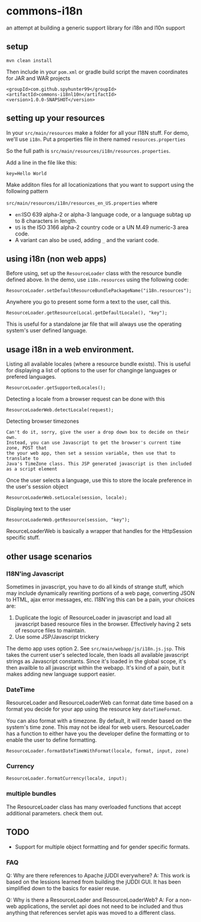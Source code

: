 # commons-i18n

an attempt at building a generic support library for i18n and l10n support


## setup

`mvn clean install`

Then include in your `pom.xml` or gradle build script the maven coordinates for
JAR and WAR projects
	
	<groupId>com.github.spyhunter99</groupId>
    <artifactId>commons-i18nl10n</artifactId>
    <version>1.0.0-SNAPSHOT</version>
	
## setting up your resources

In your `src/main/resources` make a folder for all your I18N stuff. For demo, we'll use `i18n`.
Put a properties file in there named `resources.properties`

So the full path is `src/main/resources/i18n/resources.properties`.

Add a line in the file like this:
	
	key=Hello World

Make additon files for all locationizations that you want to support using the following pattern

`src/main/resources/i18n/resources_en_US.properties` where

 - `en`:ISO 639 alpha-2 or alpha-3 language code, or a language subtag up to 8 characters in length. 
 - `US` is the ISO 3166 alpha-2 country code or a UN M.49 numeric-3 area code.
 - A variant can also be used, adding `_` and the variant code.
 
## using i18n (non web apps)

Before using, set up the `ResourceLoader` class with the resource bundle defined above. In the demo, 
use `i18n.resources` using the following code:

	ResourceLoader.setDefaultResourceBundlePackageName("i18n.resources");

Anywhere you go to present some form a text to the user, call this.

	ResourceLoader.getResource(Local.getDefaultLocale(), "key");
	
This is useful for a standalone jar file that will always use the operating system's user defined language.

## usage i18n in a web environment.

Listing all available locales (where a resource bundle exists). This is useful for displaying a list of options
to the user for changinge languages or prefered languages.

	ResourceLoader.getSupportedLocales();

Detecting a locale from a browser request can be done with this

	ResourceLoaderWeb.detectLocale(request);
	
Detecting browser timezones

	Can't do it, sorry, give the user a drop down box to decide on their own.
	Instead, you can use Javascript to get the browser's current time zone, POST that
	the your web app, then set a session variable, then use that to translate to 
	Java's TimeZone class. This JSP generated javascript is then included as a script element
	
Once the user selects a language, use this to store the locale preference in the user's session object

	ResourceLoaderWeb.setLocale(session, locale);
	
Displaying text to the user
	
	ResourceLoaderWeb.getResource(session, "key");
	
ReourceLoaderWeb is basically a wrapper that handles for the HttpSession specific stuff.
	
	
## other usage scenarios

### I18N'ing Javascript

Sometimes in javascript, you have to do all kinds of strange stuff, which may include dynamically rewriting portions of a web page, converting
JSON to HTML, ajax error messages, etc. I18N'ing this can be a pain, your choices are:

1. Duplicate the logic of ResourceLoader in javascript and load all javascript based resource files in the browser. Effectively having 2 sets of resource files to maintain.
2. Use some JSP/Javascript trickery

The demo app uses option 2. See `src/main/webapp/js/i18n.js.jsp`. This takes the current user's selected locale, then loads all available javascript strings as Javascript constants.
Since it's loaded in the global scope, it's then availble to all javascript within the webapp. It's kind of a pain, but it makes adding new language support easier.


### DateTime

ResourceLoader and ResourceLoaderWeb can format date time based on a format you decide for your app using the resource key `dateTimeFormat`.

You can also format with a timezone. By default, it will render based on the system's time zone. This may not be ideal for web users. ResourceLoader has a 
function to either have you the developer define the formatting or to enable the user to define formatting.

	ResourceLoader.formatDateTimeWithFormat(locale, format, input, zone)



### Currency

	ResourceLoader.formatCurrency(locale, input);

### multiple bundles

The ResourceLoader class has many overloaded functions that accept additional parameters. check them out.



## TODO

- Support for multiple object formatting and for gender specific formats.

### FAQ

Q: Why are there references to Apache jUDDI everywhere?
A: This work is based on the lessions learned from building the jUDDI GUI. It has been simplified down to the basics for easier reuse.

Q: Why is there a ResourceLoader and ResourceLoaderWeb?
A: For a non-web applications, the servlet api does not need to be included and thus anything that references servlet apis was moved to a different class.